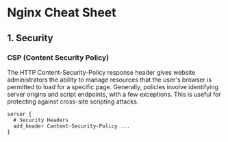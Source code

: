 # Nginx Cheat Sheet

## 1. Security
### CSP (Content Security Policy)
The HTTP Content-Security-Policy response header gives website administrators the ability to manage resources that the user's browser is permitted to load for a specific page. Generally, policies involve identifying server origins and script endpoints, with a few exceptions. This is useful for protecting against cross-site scripting attacks.

```
server {
  # Security Headers
  add_header Content-Security-Policy ...
}
```

